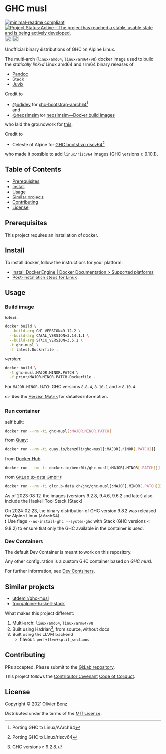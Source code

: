 # GHC musl

<!-- markdownlint-disable line-length -->
[![minimal-readme compliant](https://img.shields.io/badge/readme%20style-minimal-brightgreen.svg)](https://github.com/RichardLitt/standard-readme/blob/master/example-readmes/minimal-readme.md) [![Project Status: Active – The project has reached a stable, usable state and is being actively developed.](https://www.repostatus.org/badges/latest/active.svg)](https://www.repostatus.org/#active) <a href="https://liberapay.com/benz0li/donate"><img src="https://liberapay.com/assets/widgets/donate.svg" alt="Donate using Liberapay" height="20"></a> <a href='https://codespaces.new/benz0li/ghc-musl?hide_repo_select=true&ref=main'><img src='https://github.com/codespaces/badge.svg' alt='Open in GitHub Codespaces' height="20" style='max-width: 100%;'></a>
<!-- markdownlint-enable line-length -->

Unofficial binary distributions of GHC on Alpine Linux.

The multi‑arch (`linux/amd64`, `linux/arm64/v8`) docker image used to build the
*statically linked* Linux amd64 and arm64 binary releases of

* [Pandoc](https://github.com/jgm/pandoc)
* [Stack](https://github.com/commercialhaskell/stack)
* [Juvix](https://github.com/anoma/juvix)

Credit to

* [@odidev](https://github.com/odidev) for
  [ghc-bootstrap-aarch64](https://gitlab.alpinelinux.org/odidev/ghc-bootstrap-aarch64)[^1]  
  and
* [@neosimsim](https://github.com/neosimsim) for
  [neosimsim—Docker build images](https://gitlab.com/neosimsim/docker-builder-images)

[^1]: Porting GHC to Linux/AArch64

who laid the groundwork for [this](https://gitlab.com/benz0li/ghc-musl).

Credit to

* Celeste of Alpine for [GHC bootstrap riscv64](https://gitlab.b-data.ch/ghc/ghc-bootstrap-riscv64)[^2]

who made it possible to add `linux/riscv64` images (GHC versions ≥ 9.10.1).

[^2]: Porting GHC to Linux/riscv64

## Table of Contents

* [Prerequisites](#prerequisites)
* [Install](#install)
* [Usage](#usage)
* [Similar projects](#similar-projects)
* [Contributing](#contributing)
* [License](#license)

## Prerequisites

This project requires an installation of docker.

## Install

To install docker, follow the instructions for your platform:

* [Install Docker Engine | Docker Documentation > Supported platforms](https://docs.docker.com/engine/install/#supported-platforms)
* [Post-installation steps for Linux](https://docs.docker.com/engine/install/linux-postinstall/)

## Usage

### Build image

*latest*:

```bash
docker build \
  --build-arg GHC_VERSION=9.12.2 \
  --build-arg CABAL_VERSION=3.14.1.1 \
  --build-arg STACK_VERSION=3.5.1 \
  -t ghc-musl \
  -f latest.Dockerfile .
```

*version*:

```bash
docker build \
  -t ghc-musl:MAJOR.MINOR.PATCH \
  -f prior/MAJOR.MINOR.PATCH.Dockerfile .
```

For `MAJOR.MINOR.PATCH` GHC versions `8.8.4`, `8.10.1` and ≥ `8.10.4`.

:point_right: See the [Version Matrix](VERSION_MATRIX.md) for detailed
information.

### Run container

self built:

```bash
docker run --rm -ti ghc-musl[:MAJOR.MINOR.PATCH]
```

from [Quay](https://quay.io/repository/benz0li/ghc-musl):

```bash
docker run --rm -ti quay.io/benz0li/ghc-musl[:MAJOR[.MINOR[.PATCH]]]
```

from [Docker Hub](https://hub.docker.com/r/benz0li/ghc-musl):

```bash
docker run --rm -ti docker.io/benz0li/ghc-musl[:MAJOR[.MINOR[.PATCH]]]
```

from [GitLab (b-data GmbH)](https://gitlab.b-data.ch/ghc/ghc-musl/container_registry/381):

```bash
docker run --rm -ti glcr.b-data.ch/ghc/ghc-musl[:MAJOR[.MINOR[.PATCH]]]
```

As of 2023‑08‑12, the images (versions 9.2.8, 9.4.6, 9.6.2 and later) also
include the Haskell Tool Stack (Stack).

On 2024‑02‑23, the binary distribution of GHC version 9.8.2 was released for
Alpine Linux (AArch64).  
:exclamation: Use flags <nobr>`--no-install-ghc --system-ghc`</nobr> with
Stack (GHC versions < 9.8.2) to ensure that only the GHC available in the
container is used.

### Dev Containers

The default Dev Container is meant to work on this repository.

Any other configuration is a custom GHC container based on
<nobr>*GHC musl*</nobr>.

For further information, see [Dev Containers](.devcontainer).

## Similar projects

* [utdemir/ghc-musl](https://github.com/utdemir/ghc-musl)
* [fpco/alpine-haskell-stack](https://github.com/fpco/alpine-haskell-stack)

What makes this project different:

1. Multi‑arch: `linux/amd64`, `linux/arm64/v8`
1. Built using Hadrian[^3], from source, without docs
1. Built using the LLVM backend
    * flavour: `perf+llvm+split_sections`

[^3]: GHC versions ≥ 9.2.8.

## Contributing

PRs accepted. Please submit to the
[GitLab repository](https://gitlab.com/benz0li/ghc-musl).

This project follows the
[Contributor Covenant](https://www.contributor-covenant.org)
[Code of Conduct](CODE_OF_CONDUCT.md).

## License

Copyright © 2021 Olivier Benz

Distributed under the terms of the [MIT License](LICENSE).
